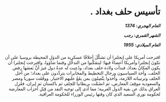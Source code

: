 <h1 dir="rtl">تأسيس حلف بغداد .</h1>

<h5 dir="rtl">العام الهجري:  1374

الشهر القمري: رجب

العام الميلادي: 1955</h5>

<p dir="rtl">اقترحت أمريكا على إنجلترا أن تشكِّلَ أحلافًا عسكرية من الدوَلِ المحيطة بروسيا على أن تكونَ إنجلترا وأمريكا أعضاءً فيها؛ ليتمَكَّنوا من التدخُّلِ وقتما شاؤوا، واقترحت إنجلترا أن يكون المكانُ بغدادَ، فبدأت ولادة حلف بغداد، ودُعِيت له عدةُ دول غيرَ أنَّ بَعضَها رفض الحلف، وأخذ السياسيون ورجال التخطيط والمخابرات يتردَّدون على بغداد؛ من أجل الحلف وترتيباته اللازمة، وأخذوا يتَّصِلون بمن يقَعُ عليهم الاختيار. ووقَفَت سوريا ومصر والسعودية موقِفَ المعارض، ثم انضَمَّت بريطانيا للحِلفِ ثم باكستان ثم إيران، فعُزِل العراق بذلك عن بقية الدول العربية؛ مما أدى إلى توجيه النقد من قِبَلِ أحزاب المعارضة لحكومة نوري السعيد الذي كان وقتها رئيس الوزراء للحكومة العراقية.</p></br>
